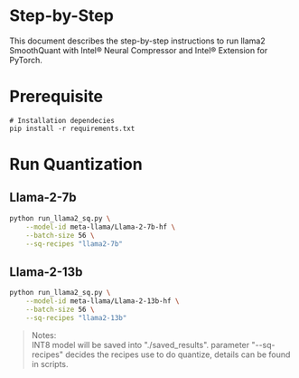 Step-by-Step
============
This document describes the step-by-step instructions to run llama2 SmoothQuant with Intel® Neural Compressor and Intel® Extension for PyTorch.

# Prerequisite
```
# Installation dependecies
pip install -r requirements.txt
```

# Run Quantization

## Llama-2-7b
```bash
python run_llama2_sq.py \
    --model-id meta-llama/Llama-2-7b-hf \
    --batch-size 56 \
    --sq-recipes "llama2-7b"
```
## Llama-2-13b
```bash
python run_llama2_sq.py \
    --model-id meta-llama/Llama-2-13b-hf \
    --batch-size 56 \
    --sq-recipes "llama2-13b"
```
> Notes:  
> INT8 model will be saved into "./saved_results". 
> parameter "--sq-recipes" decides the recipes use to do quantize, details can be found in scripts.